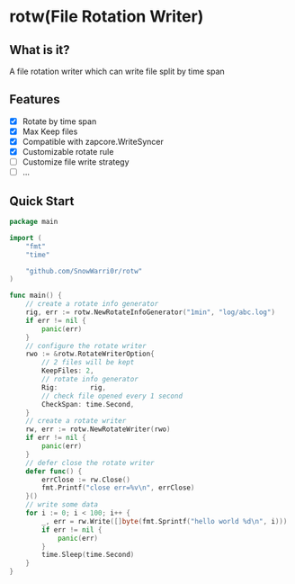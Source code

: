 # rotw(File Rotation Writer)  
## What is it?  
A file rotation writer which can write file split by time span  

## Features  
- [x] Rotate by time span
- [x] Max Keep files
- [x] Compatible with zapcore.WriteSyncer
- [x] Customizable rotate rule
- [ ] Customize file write strategy
- [ ] ...

## Quick Start

```go
package main

import (
	"fmt"
	"time"

	"github.com/SnowWarri0r/rotw"
)

func main() {
	// create a rotate info generator
	rig, err := rotw.NewRotateInfoGenerator("1min", "log/abc.log")
	if err != nil {
		panic(err)
	}
	// configure the rotate writer
	rwo := &rotw.RotateWriterOption{
		// 2 files will be kept
		KeepFiles: 2,
		// rotate info generator
		Rig:        rig,
		// check file opened every 1 second
		CheckSpan: time.Second,
	}
	// create a rotate writer
	rw, err := rotw.NewRotateWriter(rwo)
	if err != nil {
		panic(err)
	}
	// defer close the rotate writer
	defer func() {
		errClose := rw.Close()
		fmt.Printf("close err=%v\n", errClose)
	}()
	// write some data
	for i := 0; i < 100; i++ {
        _, err = rw.Write([]byte(fmt.Sprintf("hello world %d\n", i)))
        if err != nil {
            panic(err)
        }
        time.Sleep(time.Second)
    }
}
```